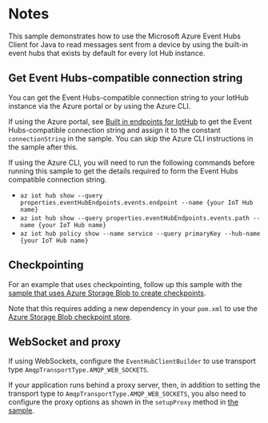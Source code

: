 # Notes

This sample demonstrates how to use the Microsoft Azure Event Hubs Client for Java to
read messages sent from a device by using the built-in event hubs that exists by default for
every Iot Hub instance.

## Get Event Hubs-compatible connection string

You can get the Event Hubs-compatible connection string to your IotHub instance via the Azure portal or
by using the Azure CLI.

If using the Azure portal, see [Built in endpoints for IotHub](https://docs.microsoft.com/azure/iot-hub/iot-hub-devguide-messages-read-builtin#read-from-the-built-in-endpoint) to get the Event Hubs-compatible
connection string and assign it to the constant `connectionString` in the sample. You can skip the Azure CLI
instructions in the sample after this.

If using the Azure CLI, you will need to run the following commands before running this sample to get
the details required to form the Event Hubs compatible connection string.

- `az iot hub show --query properties.eventHubEndpoints.events.endpoint --name {your IoT Hub name}`
- `az iot hub show --query properties.eventHubEndpoints.events.path --name {your IoT Hub name}`
- `az iot hub policy show --name service --query primaryKey --hub-name {your IoT Hub name}`

## Checkpointing

For an example that uses checkpointing, follow up this sample with the [sample that uses
Azure Storage Blob to create checkpoints](https://github.com/Azure/azure-sdk-for-java/blob/master/sdk/eventhubs/azure-messaging-eventhubs-checkpointstore-blob/src/samples/java/com/azure/messaging/eventhubs/checkpointstore/blob/EventProcessorBlobCheckpointStoreSample.java).

Note that this requires adding a new dependency in your `pom.xml` to use the [Azure Storage Blob checkpoint store](https://github.com/Azure/azure-sdk-for-java/blob/master/sdk/eventhubs/azure-messaging-eventhubs-checkpointstore-blob/README.md).

## WebSocket and proxy

If using WebSockets, configure the `EventHubClientBuilder` to use transport type `AmqpTransportType.AMQP_WEB_SOCKETS`.

If your application runs behind a proxy server, then, in addition to setting the transport type to
`AmqpTransportType.AMQP_WEB_SOCKETS`, you also need to configure the proxy options as shown in the `setupProxy` method in
[the sample](src/main/java/samples/com/microsoft/azure/sdk/iot/ReadDeviceToCloudMessages.java).